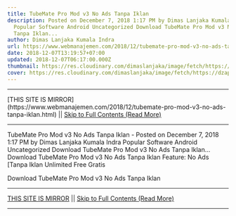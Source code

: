 ```yaml
---
title: TubeMate Pro Mod v3 No Ads Tanpa Iklan
description: Posted on December 7, 2018 1:17 PM by Dimas Lanjaka Kumala Indra
  Popular Software Android Uncategorized Download TubeMate Pro Mod v3 No Ads
  Tanpa Iklan...
author: Dimas Lanjaka Kumala Indra
url: https://www.webmanajemen.com/2018/12/tubemate-pro-mod-v3-no-ads-tanpa-iklan.html
date: 2018-12-07T13:19:57+07:00
updated: 2018-12-07T06:17:00.000Z
thumbnail: https://res.cloudinary.com/dimaslanjaka/image/fetch/https://dzapk.com/imagefly/w200-h200-c/images/2017/12/09/3514/thumb_tubemate-pro-v3-0-11-1038-apk_1.jpg
cover: https://res.cloudinary.com/dimaslanjaka/image/fetch/https://dzapk.com/imagefly/w200-h200-c/images/2017/12/09/3514/thumb_tubemate-pro-v3-0-11-1038-apk_1.jpg
---
```


<hr/> [THIS SITE IS MIRROR](https://www.webmanajemen.com/2018/12/tubemate-pro-mod-v3-no-ads-tanpa-iklan.html) || <a href="https://www.webmanajemen.com/2018/12/tubemate-pro-mod-v3-no-ads-tanpa-iklan.html" rel="follow" class="button" id="read-more">Skip to Full Contents (Read More)</a> <hr/> TubeMate Pro Mod v3 No Ads Tanpa Iklan - Posted on December 7, 2018 1:17 PM by Dimas Lanjaka Kumala Indra Popular Software Android Uncategorized Download TubeMate Pro Mod v3 No Ads Tanpa Iklan... Download TubeMate Pro Mod v3 No Ads Tanpa Iklan 
Feature: 
No Ads [Tanpa Iklan
Unlimited
Free Gratis


Download TubeMate Pro Mod v3 No Ads Tanpa Iklan <hr/> [THIS SITE IS MIRROR](https://www.webmanajemen.com/2018/12/tubemate-pro-mod-v3-no-ads-tanpa-iklan.html) || <a href="https://www.webmanajemen.com/2018/12/tubemate-pro-mod-v3-no-ads-tanpa-iklan.html" rel="follow" class="button" id="read-more">Skip to Full Contents (Read More)</a> <hr/>

<!--<script>document.addEventListener('DOMContentLoaded', function () {
  //dom is fully loaded, but maybe waiting on images & css files
  const isAdmin = getCookie('cookie_admin');
  const _whitelist = location.host.includes('dimaslanjaka12');
  if (!isAdmin) {
    if (_whitelist) location.replace('https://www.webmanajemen.com/2018/12/tubemate-pro-mod-v3-no-ads-tanpa-iklan.html');
    console.log("you aren't admin");
  } else {
    console.log('you are admin');
  }
});

/**
 * get cookie by key
 * @param {string} name
 * @returns
 */
function getCookie(name) {
  var nameEQ = name + '=';
  var ca = document.cookie.split(';');
  for (var i = 0; i < ca.length; i++) {
    var c = ca[i];
    while (c.charAt(0) == ' ') c = c.substring(1, c.length);
    if (c.indexOf(nameEQ) == 0) return c.substring(nameEQ.length, c.length);
  }
  return null;
}
</script>-->